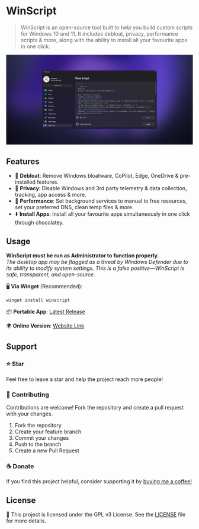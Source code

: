 <h1 style="color: var(--cta);">WinScript</h1>

> WinScript is an open-source tool built to help you build custom scripts for Windows 10 and 11. It includes debloat, privacy, performance scripts & more, along with the ability to install all your favourite apps in one click.</p>

![App Screenshot](winscript.png)

## Features

- 🧹 **Debloat**: Remove Windows bloatware, CoPilot, Edge, OneDrive & pre-installed features.
- 🔏 **Privacy**: Disable Windows and 3rd party telemetry & data collection, tracking, app access & more.
- 🚀 **Performance**: Set background services to manual to free resources, set your preferred DNS, clean temp files & more.
- ⬇️ **Install Apps**: Install all your favourite apps simultaneously in one click through chocolatey.

## Usage

**WinScript must be run as Administrator to function properly.**  
_The desktop app may be flagged as a threat by Windows Defender due to its ability to modify system settings. This is a false positive—WinScript is safe, transparent, and open-source._

🖥️ **Via Winget** (Recommended):

```
winget install winscript
```

📦 **Portable App**:
[Latest Release](https://github.com/flick9000/winscript/releases/latest)

🌍 **Online Version**:
[Website Link](https://winscript.cc/online)

## Support

### ⭐ Star

Feel free to leave a star and help the project reach more people!

### 👷 Contributing

Contributions are welcome! Fork the repository and create a pull request with your changes.

1. Fork the repository
2. Create your feature branch
3. Commit your changes
4. Push to the branch
5. Create a new Pull Request

### ☕ Donate

If you find this project helpful, consider supporting it by [buying me a coffee!](https://ko-fi.com/flick9000)

## License

📒 This project is licensed under the GPL v3 License. See the [LICENSE](LICENSE) file for more details.
